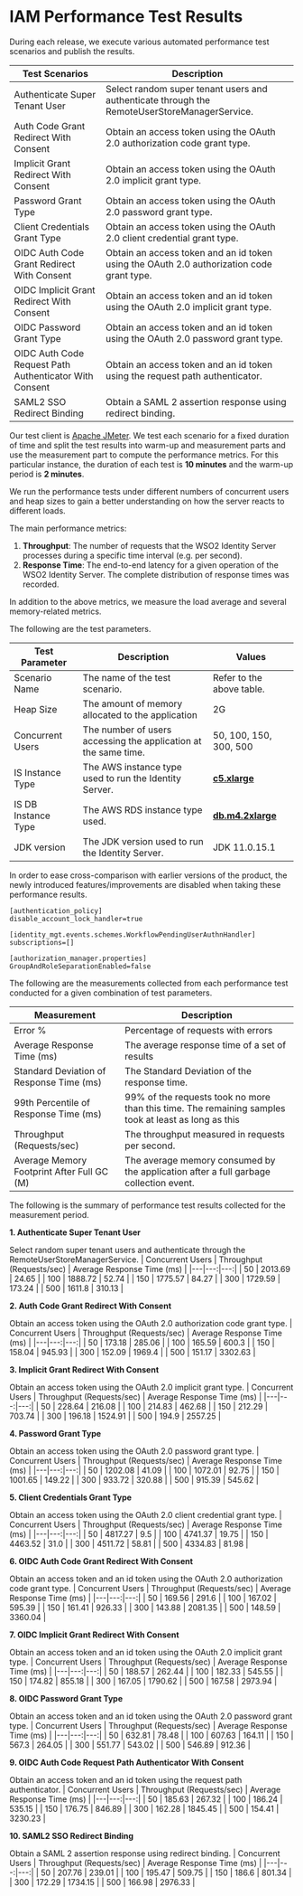 # IAM Performance Test Results

During each release, we execute various automated performance test scenarios and publish the results.

| Test Scenarios | Description |
| --- | --- |
| Authenticate Super Tenant User | Select random super tenant users and authenticate through the RemoteUserStoreManagerService. |
| Auth Code Grant Redirect With Consent | Obtain an access token using the OAuth 2.0 authorization code grant type. |
| Implicit Grant Redirect With Consent | Obtain an access token using the OAuth 2.0 implicit grant type. |
| Password Grant Type | Obtain an access token using the OAuth 2.0 password grant type. |
| Client Credentials Grant Type | Obtain an access token using the OAuth 2.0 client credential grant type. |
| OIDC Auth Code Grant Redirect With Consent | Obtain an access token and an id token using the OAuth 2.0 authorization code grant type. |
| OIDC Implicit Grant Redirect With Consent | Obtain an access token and an id token using the OAuth 2.0 implicit grant type. |
| OIDC Password Grant Type | Obtain an access token and an id token using the OAuth 2.0 password grant type. |
| OIDC Auth Code Request Path Authenticator With Consent | Obtain an access token and an id token using the request path authenticator. |
| SAML2 SSO Redirect Binding | Obtain a SAML 2 assertion response using redirect binding. |

Our test client is [Apache JMeter](https://jmeter.apache.org/index.html). We test each scenario for a fixed duration of
time and split the test results into warm-up and measurement parts and use the measurement part to compute the
performance metrics. For this particular instance, the duration of each test is **10 minutes** and the warm-up period is **2 minutes**.

We run the performance tests under different numbers of concurrent users and heap sizes to gain a better understanding on how the server reacts to different loads.

The main performance metrics:

1. **Throughput**: The number of requests that the WSO2 Identity Server processes during a specific time interval (e.g. per second).
2. **Response Time**: The end-to-end latency for a given operation of the WSO2 Identity Server. The complete distribution of response times was recorded.

In addition to the above metrics, we measure the load average and several memory-related metrics.

The following are the test parameters.

| Test Parameter | Description | Values |
| --- | --- | --- |
| Scenario Name | The name of the test scenario. | Refer to the above table. |
| Heap Size | The amount of memory allocated to the application | 2G |
| Concurrent Users | The number of users accessing the application at the same time. | 50, 100, 150, 300, 500 |
| IS Instance Type | The AWS instance type used to run the Identity Server. | [**c5.xlarge**](https://aws.amazon.com/ec2/instance-types/) |
| IS DB Instance Type | The AWS RDS instance type used. | [**db.m4.2xlarge**](https://aws.amazon.com/rds/instance-types/) |
| JDK version | The JDK version used to run the Identity Server. | JDK 11.0.15.1  |

In order to ease cross-comparison with earlier versions of the product, the newly introduced features/improvements are disabled when taking these performance results.

```
[authentication_policy]
disable_account_lock_handler=true

[identity_mgt.events.schemes.WorkflowPendingUserAuthnHandler]
subscriptions=[]

[authorization_manager.properties]
GroupAndRoleSeparationEnabled=false
```

The following are the measurements collected from each performance test conducted for a given combination of
test parameters.

| Measurement | Description |
| --- | --- |
| Error % | Percentage of requests with errors |
| Average Response Time (ms) | The average response time of a set of results |
| Standard Deviation of Response Time (ms) | The Standard Deviation of the response time. |
| 99th Percentile of Response Time (ms) | 99% of the requests took no more than this time. The remaining samples took at least as long as this |
| Throughput (Requests/sec) | The throughput measured in requests per second. |
| Average Memory Footprint After Full GC (M) | The average memory consumed by the application after a full garbage collection event. |

The following is the summary of performance test results collected for the measurement period.



**1. Authenticate Super Tenant User**

Select random super tenant users and authenticate through the RemoteUserStoreManagerService.
|  Concurrent Users | Throughput (Requests/sec) | Average Response Time (ms) |
|---|---:|---:|
|  50 | 2013.69 | 24.65 |
|  100 | 1888.72 | 52.74 |
|  150 | 1775.57 | 84.27 |
|  300 | 1729.59 | 173.24 |
|  500 | 1611.8 | 310.13 |

**2. Auth Code Grant Redirect With Consent**

Obtain an access token using the OAuth 2.0 authorization code grant type.
|  Concurrent Users | Throughput (Requests/sec) | Average Response Time (ms) |
|---|---:|---:|
|  50 | 173.18 | 285.06 |
|  100 | 165.59 | 600.3 |
|  150 | 158.04 | 945.93 |
|  300 | 152.09 | 1969.4 |
|  500 | 151.17 | 3302.63 |

**3. Implicit Grant Redirect With Consent**

Obtain an access token using the OAuth 2.0 implicit grant type.
|  Concurrent Users | Throughput (Requests/sec) | Average Response Time (ms) |
|---|---:|---:|
|  50 | 228.64 | 216.08 |
|  100 | 214.83 | 462.68 |
|  150 | 212.29 | 703.74 |
|  300 | 196.18 | 1524.91 |
|  500 | 194.9 | 2557.25 |

**4. Password Grant Type**

Obtain an access token using the OAuth 2.0 password grant type.
|  Concurrent Users | Throughput (Requests/sec) | Average Response Time (ms) |
|---|---:|---:|
|  50 | 1202.08 | 41.09 |
|  100 | 1072.01 | 92.75 |
|  150 | 1001.65 | 149.22 |
|  300 | 933.72 | 320.88 |
|  500 | 915.39 | 545.62 |

**5. Client Credentials Grant Type**

Obtain an access token using the OAuth 2.0 client credential grant type.
|  Concurrent Users | Throughput (Requests/sec) | Average Response Time (ms) |
|---|---:|---:|
|  50 | 4817.27 | 9.5 |
|  100 | 4741.37 | 19.75 |
|  150 | 4463.52 | 31.0 |
|  300 | 4511.72 | 58.81 |
|  500 | 4334.83 | 81.98 |

**6. OIDC Auth Code Grant Redirect With Consent**

Obtain an access token and an id token using the OAuth 2.0 authorization code grant type.
|  Concurrent Users | Throughput (Requests/sec) | Average Response Time (ms) |
|---|---:|---:|
|  50 | 169.56 | 291.6 |
|  100 | 167.02 | 595.39 |
|  150 | 161.41 | 926.33 |
|  300 | 143.88 | 2081.35 |
|  500 | 148.59 | 3360.04 |

**7. OIDC Implicit Grant Redirect With Consent**

Obtain an access token and an id token using the OAuth 2.0 implicit grant type.
|  Concurrent Users | Throughput (Requests/sec) | Average Response Time (ms) |
|---|---:|---:|
|  50 | 188.57 | 262.44 |
|  100 | 182.33 | 545.55 |
|  150 | 174.82 | 855.18 |
|  300 | 167.05 | 1790.62 |
|  500 | 167.58 | 2973.94 |

**8. OIDC Password Grant Type**

Obtain an access token and an id token using the OAuth 2.0 password grant type.
|  Concurrent Users | Throughput (Requests/sec) | Average Response Time (ms) |
|---|---:|---:|
|  50 | 632.81 | 78.48 |
|  100 | 607.63 | 164.11 |
|  150 | 567.3 | 264.05 |
|  300 | 551.77 | 543.02 |
|  500 | 546.89 | 912.36 |

**9. OIDC Auth Code Request Path Authenticator With Consent**

Obtain an access token and an id token using the request path authenticator.
|  Concurrent Users | Throughput (Requests/sec) | Average Response Time (ms) |
|---|---:|---:|
|  50 | 185.63 | 267.32 |
|  100 | 186.24 | 535.15 |
|  150 | 176.75 | 846.89 |
|  300 | 162.28 | 1845.45 |
|  500 | 154.41 | 3230.23 |

**10. SAML2 SSO Redirect Binding**

Obtain a SAML 2 assertion response using redirect binding.
|  Concurrent Users | Throughput (Requests/sec) | Average Response Time (ms) |
|---|---:|---:|
|  50 | 207.76 | 239.01 |
|  100 | 195.47 | 509.75 |
|  150 | 186.6 | 801.34 |
|  300 | 172.29 | 1734.15 |
|  500 | 166.98 | 2976.33 |
